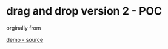 # drag and drop version 2 - POC

orginally from

[demo - source](https://codepen.io/gong-hai/pen/abbELLo)
